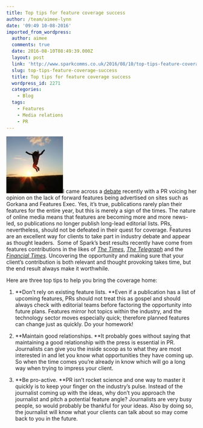 ```yaml
---
title: Top tips for feature coverage success
author: /team/aimee-lynn
date: '09:49 10-08-2016'
imported_from_wordpress:
  author: aimee
  comments: true
  date: 2016-08-10T08:49:39.000Z
  layout: post
  link: 'http://www.sparkcomms.co.uk/2016/08/10/top-tips-feature-coverage-success/'
  slug: top-tips-feature-coverage-success
  title: Top tips for feature coverage success
  wordpress_id: 2271
  categories:
    - Blog
  tags:
    - Features
    - Media relations
    - PR
---
```


![winning-1529402_640](winning-1529402_640-150x150.jpg)I came across a [debate](https://www.facebook.com/groups/haslam22/permalink/10153755683667393/) recently with a PR voicing her opinion on the lack of forward features being advertised on sites such as Gorkana and Features Exec. Yes, it’s true, publications rarely plan their features for the entire year, but this is merely a sign of the times. The nature of online media means that features are becoming more and more news-led, so publications no longer publish long-lead editorial lists. PRs, nevertheless, should not be defeated in their quest for coverage. Features are an excellent way for clients to take part in industry debate and appear as thought leaders.  Some of Spark’s best results recently have come from features contributions in the likes of [_The Times_](https://raconteur.uberflip.com/i/710724-future-of-transport), [_The Telegraph_](http://business-reporter.co.uk/2016/07/11/blockchain-technology-changing-way-business/?getcat=2) and the [_Financial Times_](https://www.ft.com/content/c4db4106-00b2-11e6-99cb-83242733f755). Uncovering the opportunity and making sure that your client’s contribution is both relevant and thought provoking takes time, but the end result always make it worthwhile.

Here are three top tips to help you bring the coverage home:




  1. **Don’t rely on existing feature lists. **Even if a publication has a list of upcoming features, PRs should not treat this as gospel and should always check with editorial teams before factoring the opportunity into future plans. Features mirror hot topics within the industry, and the technology sector moves especially quick; therefore planned features can change just as quickly. Do your homework!




  2. **Maintain good relationships. **It probably goes without saying that maintaining a good relationship with the press is essential in PR. Journalists can give you the inside scoop as to what they are most interested in and let you know what opportunities they have coming up. So when the time comes you’re already in know which will go a long way when trying to impress your client.




  3. **Be pro-active. **PR isn’t rocket science and one way to master it quickly is to keep your finger on the industry’s pulse. Instead of the journalist coming up with the ideas, why don’t you approach the journalist and pitch a potential feature angle? Journalists are very busy people, so would probably be thankful for your ideas. Also by doing so, the journalist will know what your clients can talk about so may come back to you in the future.
